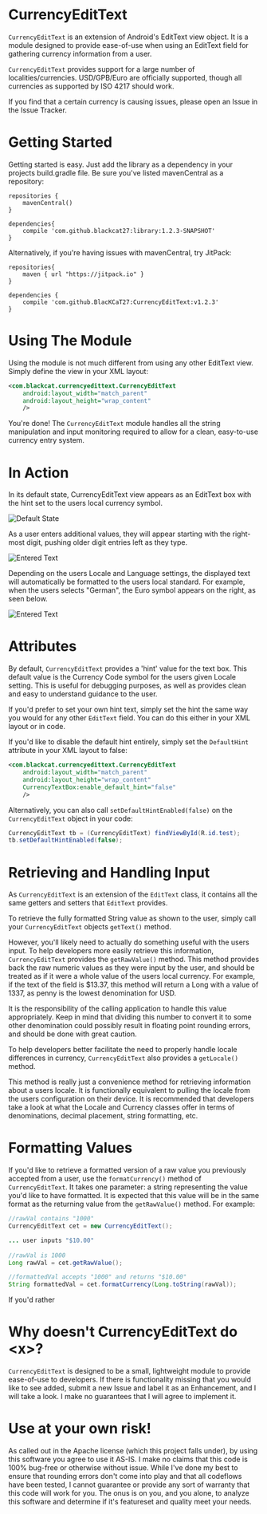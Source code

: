 CurrencyEditText
================

`CurrencyEditText` is an extension of Android's EditText view object. It is a module designed to provide ease-of-use when using an EditText field for gathering currency information from a user. 

`CurrencyEditText` provides support for a large number of localities/currencies. USD/GPB/Euro are officially supported, though all currencies as supported by ISO 4217 should work.

If you find that a certain currency is causing issues, please open an Issue in the Issue Tracker.


Getting Started
================

Getting started is easy. Just add the library as a dependency in your projects build.gradle file. Be sure you've listed mavenCentral as a repository:

```Gradle
repositories {
    mavenCentral()
}
        
dependencies{
    compile 'com.github.blackcat27:library:1.2.3-SNAPSHOT'
}
```
        
Alternatively, if you're having issues with mavenCentral, try JitPack:

```Gradle
repositories{
    maven { url "https://jitpack.io" }
}
        
dependencies {
    compile 'com.github.BlacKCaT27:CurrencyEditText:v1.2.3'
}
```


Using The Module
================

Using the module is not much different from using any other EditText view. Simply define the view in your XML layout:

```xml
<com.blackcat.currencyedittext.CurrencyEditText
    android:layout_width="match_parent"
    android:layout_height="wrap_content"
    />
```

You're done! The `CurrencyEditText` module handles all the string manipulation and input monitoring required to allow for a clean, easy-to-use
currency entry system.

In Action
===============

In its default state, CurrencyEditText view appears as an EditText box with the hint set to the users local currency symbol.

![Default State](/../screenshots/screenshots/CurrencyEditText.PNG?raw=true)

As a user enters additional values, they will appear starting with the right-most digit, pushing older digit entries left as they type.

![Entered Text](/../screenshots/screenshots/CurrencyEditText_show_formatting.PNG?raw=true)


Depending on the users Locale and Language settings, the displayed text will automatically be formatted to the users local standard. For example, when the users selects
  "German", the Euro symbol appears on the right, as seen below.

![Entered Text](/../screenshots/screenshots/CurrencyEditText_show_formatting_in_german.PNG?raw=true)


Attributes
===============

By default, `CurrencyEditText` provides a 'hint' value for the text box. This default value is the Currency Code symbol for the users given Locale setting. This is 
useful for debugging purposes, as well as provides clean and easy to understand guidance to the user. 

If you'd prefer to set your own hint text, simply set the hint the same way you would for any other `EditText` field. You can do this either in your XML layout
or in code.

If you'd like to disable the default hint entirely, simply set the `DefaultHint` attribute in your XML layout to false:

```xml
<com.blackcat.currencyedittext.CurrencyEditText
    android:layout_width="match_parent"
    android:layout_height="wrap_content"
    CurrencyTextBox:enable_default_hint="false"
    />
```

Alternatively, you can also call `setDefaultHintEnabled(false)` on the `CurrencyEditText` object in your code:

```java
CurrencyEditText tb = (CurrencyEditText) findViewById(R.id.test);
tb.setDefaultHintEnabled(false);
```

Retrieving and Handling Input
=============================

As `CurrencyEditText` is an extension of the `EditText` class, it contains all the same getters and setters that `EditText` provides. 

To retrieve the fully formatted String value as shown to the user, simply call your `CurrencyEditText` objects `getText()` method.

However, you'll likely need to actually do something useful with the users input. To help developers more easily retrieve this information, `CurrencyEditText` provides the `getRawValue()` method. This method provides back the raw numeric values as they were input by the user, and should be treated as if it were a whole value of the users local currency.
For example, if the text of the field is $13.37, this method will return a Long with a value of 1337, as penny is the lowest denomination for USD. 

It is the responsibility of the calling application to handle this value appropriately. Keep in mind that dividing this number to convert it to some other denomination
 could possibly result in floating point rounding errors, and should be done with great caution. 
 
To help developers better facilitate the need to properly handle locale differences in currency, `CurrencyEditText` also provides a `getLocale()` method.

This method is really just a convenience method for retrieving information about a users locale. It is functionally equivalent to pulling the locale from the users configuration on their device. It is recommended 
that developers take a look at what the Locale and Currency classes offer in terms of denominations, decimal placement, string formatting, etc. 


Formatting Values
=================

If you'd like to retrieve a formatted version of a raw value you previously accepted from a user, use the `formatCurrency()` method of `CurrencyEditText`. It takes one parameter: a string representing the value you'd
like to have formatted. It is expected that this value will be in the same format as the returning value from the `getRawValue()` method. For example:

```java
//rawVal contains "1000"
CurrencyEditText cet = new CurrencyEditText();

... user inputs "$10.00"
    
//rawVal is 1000
Long rawVal = cet.getRawValue();

//formattedVal accepts "1000" and returns "$10.00"
String formattedVal = cet.formatCurrency(Long.toString(rawVal));
```
        
If you'd rather

Why doesn't CurrencyEditText do \<x\>?
====================================

`CurrencyEditText` is designed to be a small, lightweight module to provide ease-of-use to developers. If there is functionality missing that you would like to see added, 
submit a new Issue and label it as an Enhancement, and I will take a look. I make no guarantees that I will agree to implement it.

Use at your own risk!
=====================

As called out in the Apache license (which this project falls under), by using this software you agree to use it AS-IS. I make no claims that this code is
100% bug-free or otherwise without issue. While I've done my best to ensure that rounding errors don't come into play and that all codeflows have been tested, I cannot 
guarantee or provide any sort of warranty that this code will work for you. The onus is on you, and you alone, to analyze this software and determine if it's featureset and quality meet your needs.
